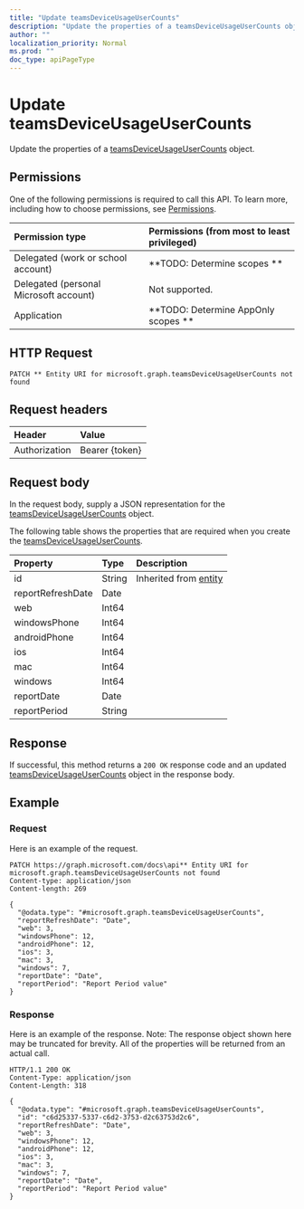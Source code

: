 ```yaml
---
title: "Update teamsDeviceUsageUserCounts"
description: "Update the properties of a teamsDeviceUsageUserCounts object."
author: ""
localization_priority: Normal
ms.prod: ""
doc_type: apiPageType
---
```


# Update teamsDeviceUsageUserCounts

Update the properties of a [teamsDeviceUsageUserCounts](../resources/teamsdeviceusageusercounts.md) object.

## Permissions
One of the following permissions is required to call this API. To learn more, including how to choose permissions, see [Permissions](/concepts/permissions-reference.md).

|Permission type|Permissions (from most to least privileged)|
|:---|:---|
|Delegated (work or school account)|**TODO: Determine scopes **|
|Delegated (personal Microsoft account)|Not supported.|
|Application|**TODO: Determine AppOnly scopes **|

## HTTP Request
<!-- {
  "blockType": "ignored"
}
-->
``` http
PATCH ** Entity URI for microsoft.graph.teamsDeviceUsageUserCounts not found
```

## Request headers
|Header|Value|
|:---|:---|
|Authorization|Bearer {token}|

## Request body
In the request body, supply a JSON representation for the [teamsDeviceUsageUserCounts](../resources/teamsDeviceUsageUserCounts.md) object.

The following table shows the properties that are required when you create the [teamsDeviceUsageUserCounts](../resources/teamsdeviceusageusercounts.md).

|Property|Type|Description|
|:---|:---|:---|
|id|String| Inherited from [entity](../resources/entity.md)|
|reportRefreshDate|Date||
|web|Int64||
|windowsPhone|Int64||
|androidPhone|Int64||
|ios|Int64||
|mac|Int64||
|windows|Int64||
|reportDate|Date||
|reportPeriod|String||



## Response
If successful, this method returns a `200 OK` response code and an updated [teamsDeviceUsageUserCounts](../resources/teamsdeviceusageusercounts.md) object in the response body.

## Example

### Request
Here is an example of the request.
<!-- {
  "blockType": "request",
  "name": "update_teamsdeviceusageusercounts"
}
-->
``` http
PATCH https://graph.microsoft.com/docs\api** Entity URI for microsoft.graph.teamsDeviceUsageUserCounts not found
Content-type: application/json
Content-length: 269

{
  "@odata.type": "#microsoft.graph.teamsDeviceUsageUserCounts",
  "reportRefreshDate": "Date",
  "web": 3,
  "windowsPhone": 12,
  "androidPhone": 12,
  "ios": 3,
  "mac": 3,
  "windows": 7,
  "reportDate": "Date",
  "reportPeriod": "Report Period value"
}
```

### Response
Here is an example of the response. Note: The response object shown here may be truncated for brevity. All of the properties will be returned from an actual call.
<!-- {
  "blockType": "response",
  "truncated": true
}
-->
``` http
HTTP/1.1 200 OK
Content-Type: application/json
Content-Length: 318

{
  "@odata.type": "#microsoft.graph.teamsDeviceUsageUserCounts",
  "id": "c6d25337-5337-c6d2-3753-d2c63753d2c6",
  "reportRefreshDate": "Date",
  "web": 3,
  "windowsPhone": 12,
  "androidPhone": 12,
  "ios": 3,
  "mac": 3,
  "windows": 7,
  "reportDate": "Date",
  "reportPeriod": "Report Period value"
}
```

